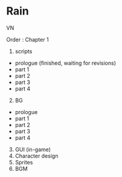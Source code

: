# Rain
VN



Order :
Chapter 1
1. scripts
  - prologue (finished, waiting for revisions)
  - part 1
  - part 2
  - part 3
  - part 4
  
2. BG
  - prologue 
  - part 1
  - part 2
  - part 3
  - part 4
  
3. GUI (in-game)
4. Character design
5. Sprites
6. BGM
